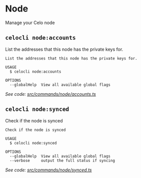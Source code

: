 # Node

Manage your Celo node

## `celocli node:accounts`

List the addresses that this node has the private keys for.

```text
List the addresses that this node has the private keys for.

USAGE
  $ celocli node:accounts

OPTIONS
  --globalHelp  View all available global flags
```

_See code:_ [_src/commands/node/accounts.ts_](https://github.com/celo-org/celo-monorepo/tree/master/packages/cli/src/commands/node/accounts.ts)

## `celocli node:synced`

Check if the node is synced

```text
Check if the node is synced

USAGE
  $ celocli node:synced

OPTIONS
  --globalHelp  View all available global flags
  --verbose     output the full status if syncing
```

_See code:_ [_src/commands/node/synced.ts_](https://github.com/celo-org/celo-monorepo/tree/master/packages/cli/src/commands/node/synced.ts)

